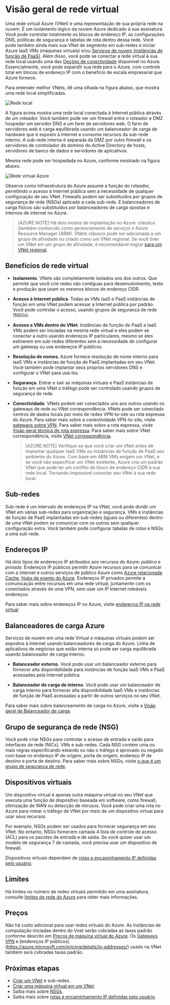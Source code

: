 <properties
   pageTitle="Visão geral de rede Virtual Azure (VNet)"
   description="Saiba mais sobre redes virtuais (VNets) no Azure."
   services="virtual-network"
   documentationCenter="na"
   authors="jimdial"
   manager="carmonm"
   editor="tysonn" />
<tags
   ms.service="virtual-network"
   ms.devlang="na"
   ms.topic="get-started-article"
   ms.tgt_pltfrm="na"
   ms.workload="infrastructure-services"
   ms.date="03/15/2016"
   ms.author="jdial" />

# <a name="virtual-network-overview"></a>Visão geral de rede virtual

Uma rede virtual Azure (VNet) é uma representação de sua própria rede na nuvem.  É um isolamento lógico da nuvem Azure dedicado à sua assinatura. Você pode controlar totalmente os blocos de endereço IP, as configurações DNS, políticas de segurança e tabelas de rota dentro dessa rede. Você pode também ainda mais sua VNet de segmento em sub-redes e iniciar Azure IaaS VMs (máquinas virtuais) e/ou [Serviços de nuvem (instâncias de função de PaaS)](../cloud-services/cloud-services-choose-me.md). Além disso, você pode se conectar a rede virtual à sua rede local usando uma das [Opções de conectividade](../vpn-gateway/vpn-gateway-about-vpngateways.md#site-to-site-and-multi-site) disponível no Azure. Essencialmente, você pode expandir sua rede para o Azure, com controle total em blocos de endereço IP com o benefício de escala empresarial que Azure fornece.

Para entender melhor VNets, dê uma olhada na figura abaixo, que mostra uma rede local simplificadas.

![Rede local](./media/virtual-networks-overview/figure01.png)

A figura acima mostra uma rede local conectada à Internet pública através de um roteador. Você também pode ver um firewall entre o roteador e DMZ hospedar um servidor DNS e um farm de servidores web. O farm de servidores web é carga equilibrada usando um balanceador de carga de hardware que é exposto à Internet e consome recursos da sub-rede interno. A sub-rede interna é separada da DMZ por outro firewall e os servidores de controlador de domínio do Active Directory de hosts, servidores de banco de dados e servidores de aplicativos.

Mesma rede pode ser hospedada no Azure, conforme mostrado na figura abaixo.

![Rede virtual Azure](./media/virtual-networks-overview/figure02.png)

Observe como infraestrutura do Azure assume a função do roteador, permitindo o acesso à Internet pública sem a necessidade de qualquer configuração de seu VNet. Firewalls podem ser substituídos por grupos de segurança de rede (NSGs) aplicado a cada sub-rede. E balanceadores de carga físicos são substituídos por balanceadores de carga opostas e internos de internet no Azure.

>[AZURE.NOTE] Há dois modos de implantação no Azure: clássico (também conhecido como gerenciamento de serviço) e Azure Resource Manager (ARM). VNets clássico pode ser adicionada a um grupo de afinidade ou criado como um VNet regional. Se você tiver um VNet em um grupo de afinidade, é recomendável migrar [para um VNet regional](virtual-networks-migrate-to-regional-vnet.md).

## <a name="virtual-network-benefits"></a>Benefícios de rede virtual

- **Isolamento**. VNets são completamente isolados uns dos outros. Que permite que você crie redes não contíguas para desenvolvimento, teste e produção que usam os mesmos blocos de endereço CIDR.

- **Acesso à Internet pública**. Todas as VMs IaaS e PaaS instâncias de função em uma VNet podem acessar a Internet pública por padrão. Você pode controlar o acesso, usando grupos de segurança de rede (NSGs).

- **Acesso a VMs dentro do VNet**. Instâncias de função de PaaS e IaaS VMs podem ser iniciadas na mesma rede virtual e eles podem se conectar a outro usando endereços IP particulares, mesmo se eles estiverem em sub-redes diferentes sem a necessidade de configurar um gateway ou use endereços IP públicos.

- **Resolução de nomes**. Azure fornece resolução de nome interno para IaaS VMs e instâncias de função de PaaS implantadas em seu VNet. Você também pode implantar seus próprios servidores DNS e configurar o VNet para usá-los.

- **Segurança**. Entrar e sair as máquinas virtuais e PaaS instâncias de função em uma VNet o tráfego pode ser controlado usando grupos de segurança de rede.

- **Conectividade**. VNets podem ser conectados uns aos outros usando os gateways de rede ou VNet correspondência. VNets pode ser conectado centros de dados locais por meio de redes VPN-to-site ou rota expressa do Azure. Para saber mais sobre a conectividade VPN-to-site, visite [gateways sobre VPN](../vpn-gateway/vpn-gateway-about-vpngateways.md#site-to-site-and-multi-site). Para saber mais sobre a rota expressa, visite [Visão geral técnica de rota expressa](../expressroute/expressroute-introduction.md). Para saber mais sobre VNet correspondência, visite [VNet correspondência](virtual-network-peering-overview.md).

    >[AZURE.NOTE] Verifique se que você criar um VNet antes de implantar qualquer IaaS VMs ou instâncias de função de PaaS seu ambiente do Azure. Com base em ARM VMs exigem um VNet, e se você não especificar um VNet existente, Azure cria um padrão VNet que pode ter um conflito de bloco de endereço CIDR à sua rede local. Tornando impossível conectar seu VNet à sua rede local.

## <a name="subnets"></a>Sub-redes

Sub-rede é um intervalo de endereços IP na VNet, você pode dividir um VNet em várias sub-redes para organização e segurança. VMs e instâncias de função de PaaS implantadas em sub-redes (iguais ou diferentes) dentro de uma VNet podem se comunicar com os outros sem qualquer configuração extra. Você também pode configurar tabelas de rotas e NSGs a uma sub-rede.

## <a name="ip-addresses"></a>Endereços IP


Há dois tipos de endereços IP atribuídos aos recursos do Azure: *pública* e *privada*. Endereços IP públicos permitir Azure recursos para se comunicar com a Internet e outros serviços de público Azure como [Azure relacionada Cache](https://azure.microsoft.com/services/cache/), [Hubs de evento do Azure](https://azure.microsoft.com/documentation/services/event-hubs/). Endereços IP privados permite a comunicação entre recursos em uma rede virtual, juntamente com os conectados através de uma VPN, sem usar um IP Internet roteáveis endereços.

Para saber mais sobre endereços IP no Azure, visite [endereços IP na rede virtual](virtual-network-ip-addresses-overview-arm.md)

## <a name="azure-load-balancers"></a>Balanceadores de carga Azure

Serviços de nuvem em uma rede Virtual e máquinas virtuais podem ser expostos à Internet usando balanceadores de carga do Azure. Linha de aplicativos de negócios que estão interna só pode ser carga equilibrada usando balanceador de carga interno.

- **Balanceador externo**. Você pode usar um balanceador externo para fornecer alta disponibilidade para instâncias de função IaaS VMs e PaaS acessadas pela Internet pública.

- **Balanceador de carga de interno**. Você pode usar um balanceador de carga interno para fornecer alta disponibilidade IaaS VMs e instâncias de função de PaaS acessadas a partir de outros serviços no seu VNet.

Para saber mais sobre balanceamento de carga no Azure, visite a [Visão geral de Balanceador de carga](../load-balancer/load-balancer-overview.md).

## <a name="network-security-group-nsg"></a>Grupo de segurança de rede (NSG)

Você pode criar NSGs para controlar o acesso de entrada e saído para interfaces de rede (NICs), VMs e sub-redes. Cada NSG contém uma ou mais regras especificando estando ou não o tráfego é aprovado ou negado com base no endereço IP de origem, porta de origem, endereço IP de destino e porta de destino. Para saber mais sobre NSGs, visite [o que é um grupo de segurança de rede](virtual-networks-nsg.md).

## <a name="virtual-appliances"></a>Dispositivos virtuais

Um dispositivo virtual é apenas outra máquina virtual no seu VNet que executa uma função de dispositivo baseada em software, como firewall, otimização de WAN ou detecção de intrusos. Você pode criar uma rota no Azure para rotear o tráfego de VNet por meio de um dispositivo virtual para usar seus recursos.

Por exemplo, NSGs podem ser usados para fornecer segurança em seu VNet. No entanto, NSGs fornecem camada 4 lista de controle de acesso (ACL) para os pacotes de entrada e de saída. Se você quiser usar um modelo de segurança 7 de camada, você precisa usar um dispositivo de firewall.

Dispositivos virtuais dependem de [rotas e encaminhamento IP definidas pelo usuário](virtual-networks-udr-overview.md).

## <a name="limits"></a>Limites
Há limites no número de redes virtuais permitido em uma assinatura, consulte [limites de rede do Azure](../azure-subscription-service-limits.md#networking-limits) para obter mais informações.

## <a name="pricing"></a>Preços
Não há custo adicional para usar redes virtuais do Azure. As instâncias de computação iniciadas dentro do Vnet serão cobradas as taxas padrão conforme descrito em [Preços de máquina virtual do Azure](https://azure.microsoft.com/pricing/details/virtual-machines/). Os [Gateways VPN](https://azure.microsoft.com/pricing/details/vpn-gateway/) e [endereços IP públicos] (https://azure.microsoft.com/pricing/details/ip-addresses/) usado na VNet também será cobradas taxas padrão.

## <a name="next-steps"></a>Próximas etapas

- [Criar um VNet](virtual-networks-create-vnet-arm-pportal.md) e sub-redes.
- [Criar uma máquina virtual em um VNet](../virtual-machines/virtual-machines-windows-hero-tutorial.md).
- Saiba mais sobre [NSGs](virtual-networks-nsg.md).
- Saiba mais sobre [rotas e encaminhamento IP definidas pelo usuário](virtual-networks-udr-overview.md).
